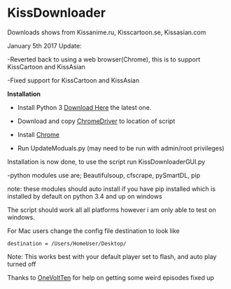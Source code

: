 # KissDownloader
Downloads shows from Kissanime.ru, Kisscartoon.se, Kissasian.com

January 5th 2017 Update:

-Reverted back to using a web browser(Chrome), this is to support KissCartoon and KissAsian

-Fixed support for KissCartoon and KissAsian

**Installation**

* Install Python 3 [Download Here](https://www.python.org/downloads/) the latest one.

* Download and copy [ChromeDriver](https://sites.google.com/a/chromium.org/chromedriver/) to location of script

* Install [Chrome](https://www.google.com.au/chrome/browser/desktop/#eula)

* Run UpdateModuals.py (may need to be run with admin/root privileges)

Installation is now done, to use the script run KissDownloaderGUI.py


-python modules use are; Beautifulsoup, cfscrape, pySmartDL, pip

note: these modules should auto install if you have pip installed which is installed by default on python 3.4 and up on windows



The script should work all all platforms however i am only able to test on windows.




For Mac users change the config file destination to look like 
```
destination = /Users/HomeUser/Desktop/
```

Note: This works best with your default player set to flash, and auto play turned off

Thanks to [OneVoltTen](https://github.com/OneVoltTen) for help on getting some weird episodes fixed up
